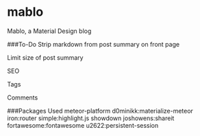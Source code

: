 # mablo
Mablo, a Material Design blog

###To-Do
Strip markdown from post summary on front page

Limit size of post summary

SEO

Tags

Comments

###Packages Used
meteor-platform
d0minikk:materialize-meteor
iron:router
simple:highlight.js
showdown
joshowens:shareit
fortawesome:fontawesome
u2622:persistent-session
